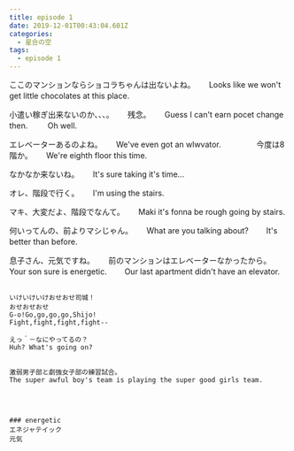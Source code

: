 ```yaml
---
title: episode 1
date: 2019-12-01T00:43:04.601Z
categories:
  - 星合の空
tags:
  - episode 1
---
```

ここのマンションならショコラちゃんは出ないよね。　　
Looks like we won't get little chocolates at this place.　　

小遣い稼ぎ出来ないのか、、、。　　
残念。　　
Guess I can't earn pocet change then. 　　
Oh well.　　

エレベーターあるのよね。　　
We've even got an wlwvator.　　
　　
今度は8階か。　　
We're eighth floor this time.　　

なかなか来ないね。　　
It's sure taking it's time...　　

オレ、階段で行く。　　
I'm using the stairs.　　　

マキ、大変だよ、階段でなんて。　　
Maki it's fonna be rough going by stairs.　　
　　

何いってんの、前よりマシじゃん。　　
What are you talking about?　　
It's better than before.　　

息子さん、元気ですね。　　
前のマンションはエレベーターなかったから。　　
Your son sure is energetic.　　
Our last apartment didn't have an elevator.　　
　　
~~~~

いけいけいけおせおせ司城！  
おせおせおせ   
G-o!Go,go,go,go,Shijo!   
Fight,fight,fight,fight--   

えっ＾－なにやってるの？
Huh? What's going on?


激弱男子部と劇強女子部の練習試合。
The super awful boy's team is playing the super good girls team.




### energetic　　
エネジャテイック    　　
元気

　　
